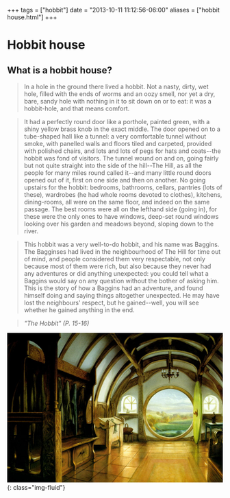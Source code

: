 +++
tags = ["hobbit"]
date = "2013-10-11 11:12:56-06:00"
aliases = ["hobbit house.html"]
+++

# Hobbit house
## What is a hobbit house?

>In a hole in the ground there lived a hobbit.
Not a nasty, dirty, wet hole, filled with the ends of worms and an oozy
smell, nor yet a dry, bare, sandy hole with nothing in it to sit down on
or to eat: it was a hobbit-hole, and that means comfort.

>It had a perfectly round door like a porthole,
painted green, with a shiny yellow brass knob in the exact middle. The
door opened on to a tube-shaped hall like a tunnel: a very comfortable
tunnel without smoke, with panelled walls and floors tiled and carpeted,
provided with polished chairs, and lots and lots of pegs for hats and
coats--the
hobbit was fond of visitors. The tunnel wound on and on, going fairly but
not quite straight into the side of the hill--The Hill, as all the people
for many miles round called it--and many little round doors opened out
of it, first on one side and then on another. No going upstairs for the
hobbit: bedrooms, bathrooms, cellars, pantries (lots of these), wardrobes
(he had whole rooms devoted to clothes), kitchens, dining-rooms, all were
on the same floor, and indeed on the same passage. The best rooms were
all on the lefthand side (going in), for these were the only ones to have
windows, deep-set round windows looking over his garden and meadows beyond,
sloping down to the river.

>This hobbit was a very well-to-do hobbit, and
his name was Baggins. The Bagginses had lived in the neighbourhood of The
Hill for time out of mind, and people considered them very respectable,
not only because most of them were rich, but also because they never had
any adventures or did anything unexpected: you could tell what a Baggins
would say on any question without the bother of asking him. This is the
story of how a Baggins had an adventure, and found himself doing and saying
things altogether unexpected. He may have lost the neighbours' respect,
but he gained--well, you will see whether he gained anything in the end.

> <Cite>"The Hobbit" (P. 15-16)</cite>

![Hobbit painting](HobbitHouseInside2.jpg){: class="img-fluid"}
